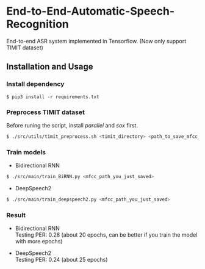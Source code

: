 # End-to-End-Automatic-Speech-Recognition
End-to-end ASR system implemented in Tensorflow. (Now only support TIMIT dataset)

## Installation and Usage
### Install dependency
```
$ pip3 install -r requirements.txt
```

### Preprocess TIMIT dataset
Before runing the script, install *parallel* and *sox* first.  
```bash
$ ./src/utils/timit_preprocess.sh <timit_directory> <path_to_save_mfcc_feature>
```

### Train models

* Bidirectional RNN
```bash
$ ./src/main/train_BiRNN.py <mfcc_path_you_just_saved>
``` 

* DeepSpeech2
```bash
$ ./src/main/train_deepspeech2.py <mfcc_path_you_just_saved>
```

### Result  
* Bidirectional RNN  
Testing PER: 0.28 (about 20 epochs, can be better if you train the model with more epochs)  

* DeepSpeech2  
Testing PER: 0.24 (about 25 epochs)

